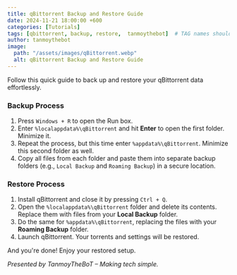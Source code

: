 ```yaml
---
title: qBittorrent Backup and Restore Guide  
date: 2024-11-21 18:00:00 +600  
categories: [Tutorials]  
tags: [qbittorrent, backup, restore,  tanmoythebot]  # TAG names should always be lowercase  
author: tanmoythebot  
image:
  path: "/assets/images/qBittorrent.webp"
  alt: qBittorrent Backup and Restore Guide
---
```



Follow this quick guide to back up and restore your qBittorrent data effortlessly.  

### **Backup Process**  
1. Press `Windows + R` to open the Run box.  
2. Enter `%localappdata%\qBittorrent` and hit **Enter** to open the first folder. Minimize it.  
3. Repeat the process, but this time enter `%appdata%\qBittorrent`. Minimize this second folder as well.  
4. Copy all files from each folder and paste them into separate backup folders (e.g., `Local Backup` and `Roaming Backup`) in a secure location.  

### **Restore Process**  
1. Install qBittorrent and close it by pressing `Ctrl + Q`.  
2. Open the `%localappdata%\qBittorrent` folder and delete its contents. Replace them with files from your **Local Backup** folder.  
3. Do the same for `%appdata%\qBittorrent`, replacing the files with your **Roaming Backup** folder.  
4. Launch qBittorrent. Your torrents and settings will be restored.

And you're done! Enjoy your restored setup.  

*Presented by TanmoyTheBoT – Making tech simple.*  
